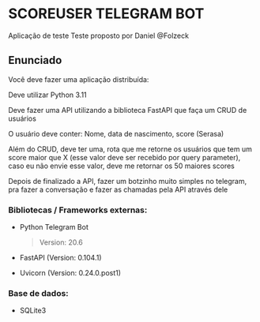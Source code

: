 # SCOREUSER TELEGRAM BOT
Aplicação de teste
Teste proposto por Daniel @Folzeck

## Enunciado
Você deve fazer uma aplicação distribuída:

Deve utilizar Python 3.11 

Deve fazer uma API utilizando a biblioteca FastAPI que faça um CRUD de usuários 

O usuário deve conter:
Nome, data de nascimento, score (Serasa)

Além do CRUD, deve ter uma, rota que me retorne os usuários que tem um score maior que X (esse valor deve ser recebido por query parameter), caso eu não envie esse valor, deve me retornar os 50 maiores scores 


Depois de finalizado a API, fazer um botzinho muito simples no telegram, pra fazer a conversação e fazer as chamadas pela API através dele

### Bibliotecas / Frameworks externas:
* Python Telegram Bot
    > Version: 20.6

* FastAPI (Version: 0.104.1)
* Uvicorn (Version: 0.24.0.post1)

### Base de dados:
* SQLite3